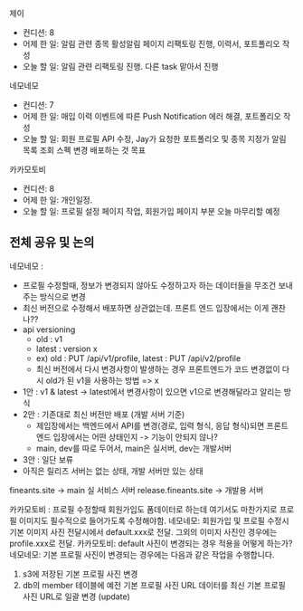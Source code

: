 
제이
- 컨디션: 8
- 어제 한 일: 알림  관련 종목  활성알림 페이지 리팩토링 진행, 이력서, 포트폴리오 작성 
- 오늘 할 일: 알림 관련 리팩토링 진행. 다른 task 맡아서 진행

네모네모
- 컨디션: 7
- 어제 한 일: 매입 이력 이벤트에 따른 Push Notification 에러 해결, 포트폴리오 작성 
- 오늘 할 일: 회원 프로필 API 수정, Jay가 요청한 포트폴리오 및 종목 지정가 알림 목록 조회 스펙 변경 배포하는 것 목표

카카모토비
- 컨디션: 8
- 어제 한 일: 개인일정.
- 오늘 할 일: 프로필 설정 페이지 작업, 회원가입 페이지 부분 오늘 마무리할 예정

## 전체 공유 및 논의
네모네모 :
- 프로필 수정할때, 정보가 변경되지 않아도 수정하고자 하는 데이터들을 무조건 보내주는 방식으로 변경
- 최신 버전으로 수정해서 배포하면 상관없는데. 프론트 엔드 입장에서는 이게 괜찬나??
- api versioning
	- old : v1
	- latest : version x
	- ex) old : PUT /api/v1/profile, latest : PUT /api/v2/profile
	- 최신 버전에서 다시 변경사항이 발생하는 경우 프론트엔드가 코드 변경없이 다시 old가 된 v1을 사용하는 방법 => x
- 1안 :  v1 & latest -> latest에서 변경사항이 있으면 v1으로 변경해달라고 알리는 방식
- 2안 : 기존대로 최신 버전만 배포 (개발 서버 기준)
	- 제입장에서는 백엔드에서 API를 변경(경로, 입력 형식, 응답 형식)되면 프론트 엔드 입장에서는 어떤 상태인지 -> 기능이 안되지 않나?
	- main, dev를 따로 두어서, main은 실서버, dev는 개발서버 
- 3안 : 일단 보류
- 아직은 릴리즈 서버는 없는 상태, 개발 서버만 있는 상태

fineants.site -> main 실 서비스 서버
release.fineants.site -> 개발용 서버

카카모토비 : 프로필 수정할때 회원가입도 폼데이터로 하는데 여기서도 마찬가지로 프로필 이미지도 필수적으로 들어가도록 수정해야함.
네모네모: 회원가입 및 프로필 수정시 기본 이미지 사진 전달시에서 default.xxx로 전달. 그외의 이미지 사진인 경우에는 profile.xxx로 전달. 
카카모토비: default 사진이 변경되는 경우 적용을 어떻게 하는가? 
네모네모: 기본 프로필 사진이 변경되는 경우에는 다음과 같은 작업을 수행합니다.
1. s3에 저장된 기본 프로필 사진 변경
2. db의 member 테이블에 예전 기본 프로필 사진 URL 데이터를 최신 기본 프로필 사진 URL로 일괄 변경 (update)